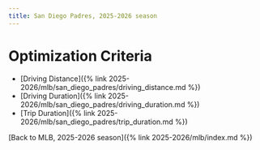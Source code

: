 ```yaml
---
title: San Diego Padres, 2025-2026 season
---
```


# Optimization Criteria
- [Driving Distance]({% link 2025-2026/mlb/san_diego_padres/driving_distance.md %})
- [Driving Duration]({% link 2025-2026/mlb/san_diego_padres/driving_duration.md %})
- [Trip Duration]({% link 2025-2026/mlb/san_diego_padres/trip_duration.md %})

[Back to MLB, 2025-2026 season]({% link 2025-2026/mlb/index.md %})
